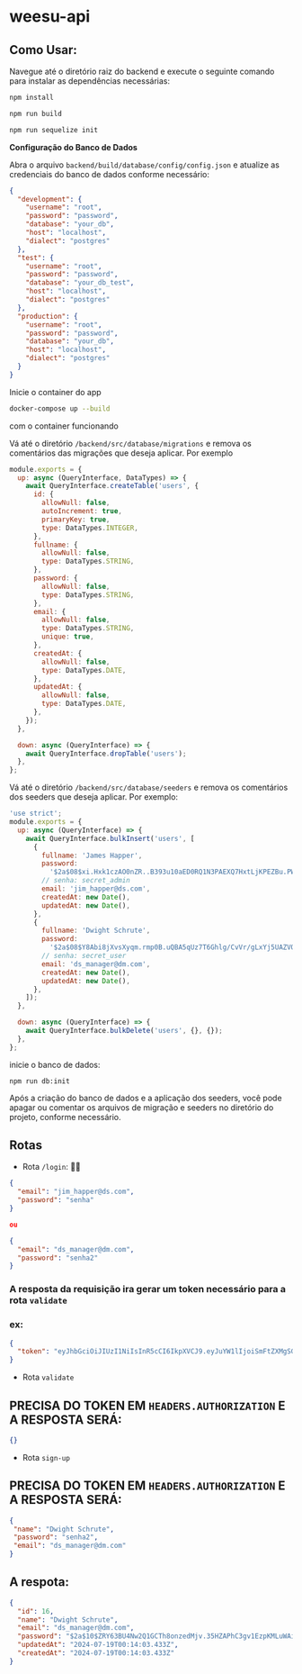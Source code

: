 # weesu-api

## Como Usar:

Navegue até o diretório raiz do backend e execute o seguinte comando para instalar as dependências necessárias:

```BASH
npm install

npm run build

npm run sequelize init
```
**Configuração do Banco de Dados**

Abra o arquivo `backend/build/database/config/config.json` e atualize as credenciais do banco de dados conforme necessário:

```json
{
  "development": {
    "username": "root",
    "password": "password",
    "database": "your_db",
    "host": "localhost",
    "dialect": "postgres"
  },
  "test": {
    "username": "root",
    "password": "password",
    "database": "your_db_test",
    "host": "localhost",
    "dialect": "postgres"
  },
  "production": {
    "username": "root",
    "password": "password",
    "database": "your_db",
    "host": "localhost",
    "dialect": "postgres"
  }
}

```
Inicie o container do app

```bash
docker-compose up --build
```
com o container funcionando

Vá até o diretório `/backend/src/database/migrations` e remova os comentários das migrações que deseja aplicar. Por exemplo

```javascript
module.exports = {
  up: async (QueryInterface, DataTypes) => {
    await QueryInterface.createTable('users', {
      id: {
        allowNull: false,
        autoIncrement: true,
        primaryKey: true,
        type: DataTypes.INTEGER,
      },
      fullname: {
        allowNull: false,
        type: DataTypes.STRING,
      },
      password: {
        allowNull: false,
        type: DataTypes.STRING,
      },
      email: {
        allowNull: false,
        type: DataTypes.STRING,
        unique: true,
      },
      createdAt: {
        allowNull: false,
        type: DataTypes.DATE,
      },
      updatedAt: {
        allowNull: false,
        type: DataTypes.DATE,
      },
    });
  },

  down: async (QueryInterface) => {
    await QueryInterface.dropTable('users');
  },
};
```

Vá até o diretório `/backend/src/database/seeders` e remova os comentários dos seeders que deseja aplicar. Por exemplo:

```javascript
'use strict';
module.exports = {
  up: async (QueryInterface) => {
    await QueryInterface.bulkInsert('users', [
      {
        fullname: 'James Happer',
        password:
          '$2a$08$xi.Hxk1czAO0nZR..B393u10aED0RQ1N3PAEXQ7HxtLjKPEZBu.PW',
        // senha: secret_admin
        email: 'jim_happer@ds.com',
        createdAt: new Date(),
        updatedAt: new Date(),
      },
      {
        fullname: 'Dwight Schrute',
        password:
          '$2a$08$Y8Abi8jXvsXyqm.rmp0B.uQBA5qUz7T6Ghlg/CvVr/gLxYj5UAZVO',
        // senha: secret_user
        email: 'ds_manager@dm.com',
        createdAt: new Date(),
        updatedAt: new Date(),
      },
    ]);
  },

  down: async (QueryInterface) => {
    await QueryInterface.bulkDelete('users', {}, {});
  },
};


```
inicie o banco de dados:

```
npm run db:init
```
Após a criação do banco de dados e a aplicação dos seeders, você pode apagar ou comentar os arquivos de migração e seeders no diretório do projeto, conforme necessário.

## Rotas 

* Rota `/login`: 🧑‍⚕️

``` JSON
{
  "email": "jim_happer@ds.com",
  "password": "senha"
}

ou

{
  "email": "ds_manager@dm.com",
  "password": "senha2"
}
```
### A resposta da requisição ira gerar um token necessário para a rota `validate` 
### ex: 

``` JSON
{
  "token": "eyJhbGciOiJIUzI1NiIsInR5cCI6IkpXVCJ9.eyJuYW1lIjoiSmFtZXMgSGFwcGVyIiwiZW1haWwiOiJqaW1faGFwcGVyQGRzLmNvbSIsImlhdCI6MTcyMTM0NjU5NywiZXhwIjoxNzIxOTUxMzk3fQ.o6V0AIpD8O4Ffo8HijtudXfVKVMhxSHwHyXHvC8U5r4"
}

```

* Rota `validate`
## PRECISA DO TOKEN EM `HEADERS.AUTHORIZATION` E A RESPOSTA SERÁ:

``` JSON
{}
```

* Rota `sign-up`
## PRECISA DO TOKEN EM `HEADERS.AUTHORIZATION` E A RESPOSTA SERÁ:

``` JSON
{
 "name": "Dwight Schrute",
 "password": "senha2",
 "email": "ds_manager@dm.com"
}
```

## A respota:

``` JSON
{
  "id": 16,
  "name": "Dwight Schrute",
  "email": "ds_manager@dm.com",
  "password": "$2a$10$ZRY63BU4Nw2Q1GCTh8onzedMjv.35HZAPhC3gv1EzpKMLuWAiqO/K",
  "updatedAt": "2024-07-19T00:14:03.433Z",
  "createdAt": "2024-07-19T00:14:03.433Z"
}
```
